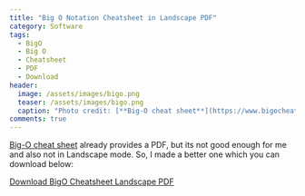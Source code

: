 ```yaml
---
title: "Big O Notation Cheatsheet in Landscape PDF"
category: Software
tags: 
  - BigO
  - Big O
  - Cheatsheet
  - PDF
  - Download
header:
  image: /assets/images/bigo.png
  teaser: /assets/images/bigo.png
  caption: "Photo credit: [**Big-O cheat sheet**](https://www.bigocheatsheet.com/)"
comments: true
---
```


[Big-O cheat sheet](https://www.bigocheatsheet.com/) already provides a PDF, but its not good enough for me and also not in Landscape mode. So, I made a better one which you can download below:


[Download BigO Cheatsheet Landscape PDF](/assets/files/big-o-cheatsheet.pdf)

